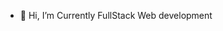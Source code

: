 - 👋 Hi, I’m Currently FullStack Web development 
<!---
Gucha-duncan/Gucha-duncan is a ✨ special ✨ repository because its `README.md` (this file) appears on your GitHub profile.
You can click the Preview link to take a look at your changes.
--->
